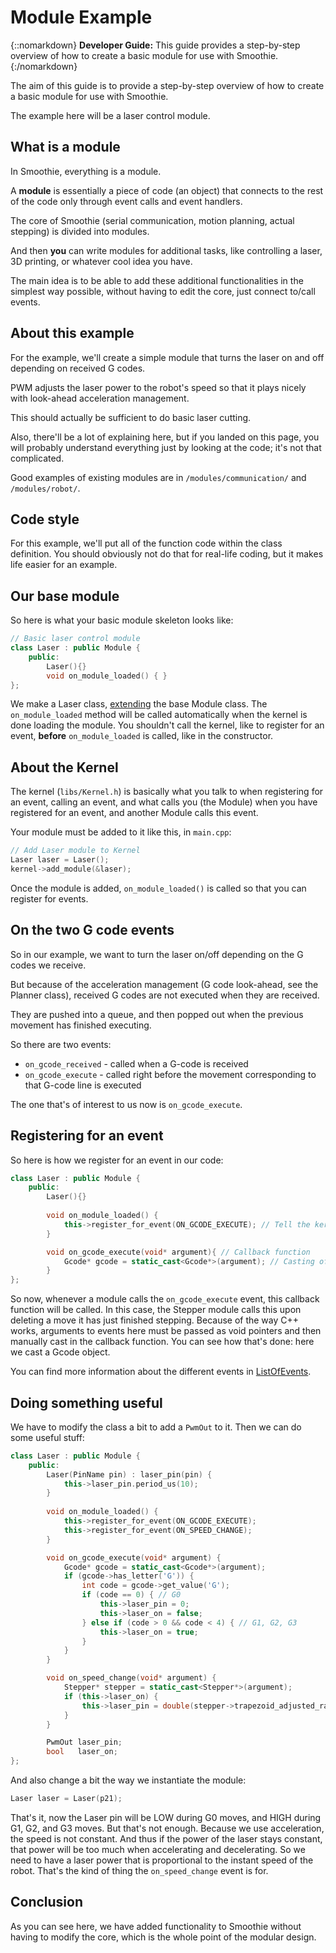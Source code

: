 
# Module Example

{::nomarkdown}
<sl-alert variant="primary" open>
  <sl-icon slot="icon" name="code-square"></sl-icon>
  <strong>Developer Guide:</strong> This guide provides a step-by-step overview of how to create a basic module for use with Smoothie.
</sl-alert>
{:/nomarkdown}

The aim of this guide is to provide a step-by-step overview of how to create a basic module for use with Smoothie.

The example here will be a laser control module.

## What is a module

In Smoothie, everything is a module.

A **module** is essentially a piece of code (an object) that connects to the rest of the code only through event calls and event handlers.

The core of Smoothie (serial communication, motion planning, actual stepping) is divided into modules.

And then **you** can write modules for additional tasks, like controlling a laser, 3D printing, or whatever cool idea you have.

The main idea is to be able to add these additional functionalities in the simplest way possible, without having to edit the core, just connect to/call events.

## About this example

For the example, we'll create a simple module that turns the laser on and off depending on received G codes.

PWM adjusts the laser power to the robot's speed so that it plays nicely with look-ahead acceleration management.

This should actually be sufficient to do basic laser cutting.

Also, there'll be a lot of explaining here, but if you landed on this page, you will probably understand everything just by looking at the code; it's not that complicated.

Good examples of existing modules are in `/modules/communication/` and `/modules/robot/`.

## Code style

For this example, we'll put all of the function code within the class definition. You should obviously not do that for real-life coding, but it makes life easier for an example.

## Our base module

So here is what your basic module skeleton looks like:

```cpp
// Basic laser control module
class Laser : public Module {
    public:
        Laser(){}
        void on_module_loaded() { }
};
```

We make a Laser class, [extending](http://en.wikipedia.org/wiki/Object-oriented_programming) the base Module class.
The `on_module_loaded` method will be called automatically when the kernel is done loading the module. You shouldn't call the kernel, like to register for an event, **before** `on_module_loaded` is called, like in the constructor.

## About the Kernel

The kernel (`libs/Kernel.h`) is basically what you talk to when registering for an event, calling an event, and what calls you (the Module) when you have registered for an event, and another Module calls this event.

Your module must be added to it like this, in `main.cpp`:

```cpp
// Add Laser module to Kernel
Laser laser = Laser();
kernel->add_module(&laser);
```

Once the module is added, `on_module_loaded()` is called so that you can register for events.

## On the two G code events

So in our example, we want to turn the laser on/off depending on the G codes we receive.

But because of the acceleration management (G code look-ahead, see the Planner class), received G codes are not executed when they are received.

They are pushed into a queue, and then popped out when the previous movement has finished executing.

So there are two events:

- `on_gcode_received` - called when a G-code is received
- `on_gcode_execute` - called right before the movement corresponding to that G-code line is executed

The one that's of interest to us now is `on_gcode_execute`.

## Registering for an event

So here is how we register for an event in our code:

```cpp
class Laser : public Module {
    public:
        Laser(){}
        
        void on_module_loaded() {
            this->register_for_event(ON_GCODE_EXECUTE); // Tell the kernel to call us whenever a gcode is executed (not received)
        }

        void on_gcode_execute(void* argument){ // Callback function
            Gcode* gcode = static_cast<Gcode*>(argument); // Casting of the argument (a Gcode object)
        }
};
```

So now, whenever a module calls the `on_gcode_execute` event, this callback function will be called. In this case, the Stepper module calls this upon deleting a move it has just finished stepping.
Because of the way C++ works, arguments to events here must be passed as void pointers and then manually cast in the callback function. You can see how that's done: here we cast a Gcode object.

You can find more information about the different events in [ListOfEvents](listofevents).

## Doing something useful

We have to modify the class a bit to add a `PwmOut` to it. Then we can do some useful stuff:

```cpp
class Laser : public Module {
    public:
        Laser(PinName pin) : laser_pin(pin) {
            this->laser_pin.period_us(10);
        }
        
        void on_module_loaded() {
            this->register_for_event(ON_GCODE_EXECUTE);
            this->register_for_event(ON_SPEED_CHANGE);
        }

        void on_gcode_execute(void* argument) {
            Gcode* gcode = static_cast<Gcode*>(argument);
            if (gcode->has_letter('G')) {
                int code = gcode->get_value('G');
                if (code == 0) { // G0
                    this->laser_pin = 0;
                    this->laser_on = false;
                } else if (code > 0 && code < 4) { // G1, G2, G3
                    this->laser_on = true;
                }
            }
        }

        void on_speed_change(void* argument) {
            Stepper* stepper = static_cast<Stepper*>(argument);
            if (this->laser_on) { 
                this->laser_pin = double(stepper->trapezoid_adjusted_rate) / double(stepper->current_block->nominal_rate);
            }
        }

        PwmOut laser_pin;
        bool   laser_on;
};
```

And also change a bit the way we instantiate the module:

```cpp
Laser laser = Laser(p21);
```

That's it, now the Laser pin will be LOW during G0 moves, and HIGH during G1, G2, and G3 moves.
But that's not enough. Because we use acceleration, the speed is not constant. And thus if the power of the laser stays constant, that power will be too much when accelerating and decelerating.
So we need to have a laser power that is proportional to the instant speed of the robot.
That's the kind of thing the `on_speed_change` event is for.

## Conclusion

As you can see here, we have added functionality to Smoothie without having to modify the core, which is the whole point of the modular design.
